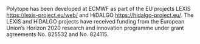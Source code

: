 Polytope has been developed at ECMWF as part of the EU projects LEXIS https://lexis-project.eu/web/ and HiDALGO https://hidalgo-project.eu/. The LEXIS and HiDALGO projects have received funding from the European Union’s Horizon 2020 research and innovation programme under grant agreements No. 825532 and No. 824115.